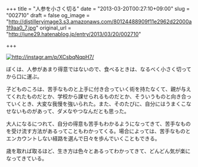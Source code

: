 +++
title = "人参を小さく切る"
date = "2013-03-20T00:27:10+09:00"
slug = "002710"
draft = false
og_image = "http://distilleryimage3.s3.amazonaws.com/80124488909f11e2962d22000a1f9aa0_7.jpg"
original_url = "http://june29.hatenablog.jp/entry/2013/03/20/002710"

+++

<p><a href="http://instagr.am/p/XCsbqNqpH7/" class="http-image" target="_blank"><img src="http://distilleryimage3.s3.amazonaws.com/80124488909f11e2962d22000a1f9aa0_7.jpg" class="http-image" alt="http://instagr.am/p/XCsbqNqpH7/"></a></p>
<p>ぼくは、人参があまり得意ではないので、食べるときは、なるべく小さく切ってから口に運ぶ。</p>
<p>子どものころは、苦手なものと上手に付き合っていく術を持たなくて、親が与えてくれたものだとか、学校から課せられるものだとか、そういうものと向き合っていくとき、大変な我慢を強いられた。また、そのたびに、自分にはうまくこなせないものがあって、ダメなやつなんだとも思った。</p>
<p>大人になるにつれて、自分の得意も苦手もわかるようになってきて、苦手なものを受け流す方法があるってこともわかってくる。場合によっては、苦手なものとエンカウントしない経路を選んで日々を歩んでいくこともできる。</p>
<p>歳を取れば取るほど、生き方は色々とあるってわかってきて、どんどん気が楽になってきている。</p>